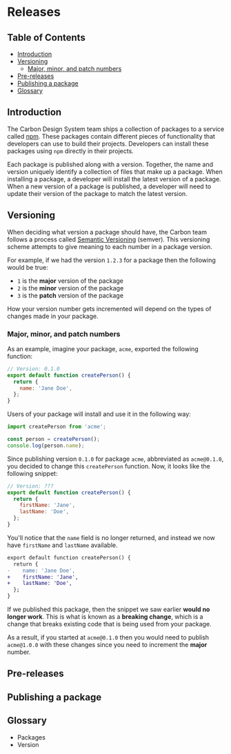 # Releases

<!-- START doctoc generated TOC please keep comment here to allow auto update -->
<!-- DON'T EDIT THIS SECTION, INSTEAD RE-RUN doctoc TO UPDATE -->

## Table of Contents

- [Introduction](#introduction)
- [Versioning](#versioning)
  - [Major, minor, and patch numbers](#major-minor-and-patch-numbers)
- [Pre-releases](#pre-releases)
- [Publishing a package](#publishing-a-package)
- [Glossary](#glossary)

<!-- END doctoc generated TOC please keep comment here to allow auto update -->

## Introduction

The Carbon Design System team ships a collection of packages to a service called
[npm](https://www.npmjs.com/). These packages contain different pieces of
functionality that developers can use to build their projects. Developers can
install these packages using `npm` directly in their projects.

Each package is published along with a version. Together, the name and version
uniquely identify a collection of files that make up a package. When installing
a package, a developer will install the latest version of a package. When a new
version of a package is published, a developer will need to update their version
of the package to match the latest version.

## Versioning

When deciding what version a package should have, the Carbon team follows a
process called [Semantic Versioning](https://semver.org/) (semver). This
versioning scheme attempts to give meaning to each number in a package version.

For example, if we had the version `1.2.3` for a package then the following
would be true:

- `1` is the **major** version of the package
- `2` is the **minor** version of the package
- `3` is the **patch** version of the package

How your version number gets incremented will depend on the types of changes
made in your package.

### Major, minor, and patch numbers

As an example, imagine your package, `acme`, exported the following function:

```js
// Version: 0.1.0
export default function createPerson() {
  return {
    name: 'Jane Doe',
  };
}
```

Users of your package will install and use it in the following way:

```js
import createPerson from 'acme';

const person = createPerson();
console.log(person.name);
```

Since publishing version `0.1.0` for package `acme`, abbreviated as
`acme@0.1.0`, you decided to change this `createPerson` function. Now, it looks
like the following snippet:

```js
// Version: ???
export default function createPerson() {
  return {
    firstName: 'Jane',
    lastName: 'Doe',
  };
}
```

You'll notice that the `name` field is no longer returned, and instead we now
have `firstName` and `lastName` available.

```diff
export default function createPerson() {
  return {
-    name: 'Jane Doe',
+    firstName: 'Jane',
+    lastName: 'Doe',
  };
}
```

If we published this package, then the snippet we saw earlier **would no longer
work**. This is what is known as a **breaking change**, which is a change that
breaks existing code that is being used from your package.

As a result, if you started at `acme@0.1.0` then you would need to publish
`acme@1.0.0` with these changes since you need to increment the **major**
number.

## Pre-releases

## Publishing a package

## Glossary

- Packages
- Version
